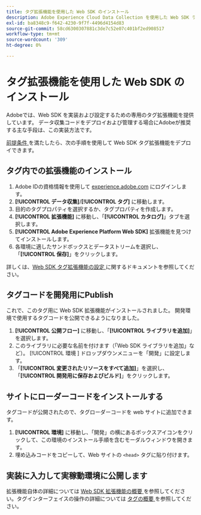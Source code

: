 ```yaml
---
title: タグ拡張機能を使用した Web SDK のインストール
description: Adobe Experience Cloud Data Collection を使用した Web SDK ライブラリを参照します。
exl-id: ba8348c9-f642-4230-9f7f-4496d4154d83
source-git-commit: 58cd6300307881c3de7c52e07c401bf2ed908517
workflow-type: tm+mt
source-wordcount: '309'
ht-degree: 0%

---
```


# タグ拡張機能を使用した Web SDK のインストール

Adobeでは、Web SDK を実装および設定するための専用のタグ拡張機能を提供しています。 データ収集コードをデプロイおよび管理する場合にAdobeが推奨する主な手段は、この実装方法です。

[ 前提条件 ](overview.md) を満たしたら、次の手順を使用して Web SDK タグ拡張機能をデプロイできます。

## タグ内での拡張機能のインストール

1. Adobe IDの資格情報を使用して [experience.adobe.com](https://experience.adobe.com) にログインします。
1. **[!UICONTROL データ収集]**/**[!UICONTROL タグ]** に移動します。
1. 目的のタグプロパティを選択するか、タグプロパティを作成します。
1. **[!UICONTROL 拡張機能]** に移動し、「**[!UICONTROL カタログ]**」タブを選択します。
1. **[!UICONTROL Adobe Experience Platform Web SDK]** 拡張機能を見つけてインストールします。
1. 各環境に適したサンドボックスとデータストリームを選択し、「**[!UICONTROL 保存]**」をクリックします。

詳しくは、[Web SDK タグ拡張機能の設定 ](../../tags/extensions/client/web-sdk/web-sdk-extension-configuration.md) に関するドキュメントを参照してください。

## タグコードを開発用にPublish

これで、このタグ用に Web SDK 拡張機能がインストールされました。 開発環境で使用するタグコードを公開できるようになりました。

1. **[!UICONTROL 公開フロー]** に移動し、「**[!UICONTROL ライブラリを追加]**」を選択します。
1. このライブラリに必要な名前を付けます（「Web SDK ライブラリを追加」など）。 [!UICONTROL  環境 ] ドロップダウンメニューを「開発」に設定します。
1. 「**[!UICONTROL 変更されたリソースをすべて追加]**」を選択し、「**[!UICONTROL 開発用に保存およびビルド]**」をクリックします。

## サイトにローダーコードをインストールする

タグコードが公開されたので、タグローダーコードを web サイトに追加できます。

1. **[!UICONTROL 環境]** に移動し、「開発」の横にあるボックスアイコンをクリックして、この環境のインストール手順を含むモーダルウィンドウを開きます。
1. 埋め込みコードをコピーして、Web サイトの `<head>` タグに貼り付けます。

## 実装に入力して実稼動環境に公開します

拡張機能自体の詳細については [Web SDK 拡張機能の概要 ](../../tags/extensions/client/web-sdk/overview.md) を参照してください。タグインターフェイスの操作の詳細については [ タグの概要 ](../../tags/home.md) を参照してください。
